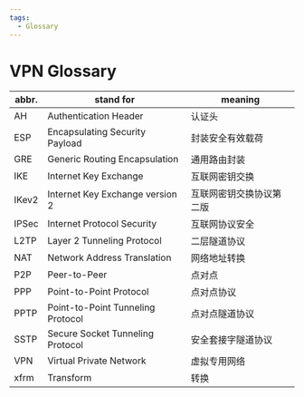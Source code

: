 ```yaml
---
tags:
  - Glossary
---
```


# VPN Glossary

| abbr. | stand for                         | meaning                  |
| ----- | --------------------------------- | ------------------------ |
| AH    | Authentication Header             | 认证头                   |
| ESP   | Encapsulating Security Payload    | 封装安全有效载荷         |
| GRE   | Generic Routing Encapsulation     | 通用路由封装             |
| IKE   | Internet Key Exchange             | 互联网密钥交换           |
| IKev2 | Internet Key Exchange version 2   | 互联网密钥交换协议第二版 |
| IPSec | Internet Protocol Security        | 互联网协议安全           |
| L2TP  | Layer 2 Tunneling Protocol        | 二层隧道协议             |
| NAT   | Network Address Translation       | 网络地址转换             |
| P2P   | Peer-to-Peer                      | 点对点                   |
| PPP   | Point-to-Point Protocol           | 点对点协议               |
| PPTP  | Point-to-Point Tunneling Protocol | 点对点隧道协议           |
| SSTP  | Secure Socket Tunneling Protocol  | 安全套接字隧道协议       |
| VPN   | Virtual Private Network           | 虚拟专用网络             |
| xfrm  | Transform                         | 转换                     |
